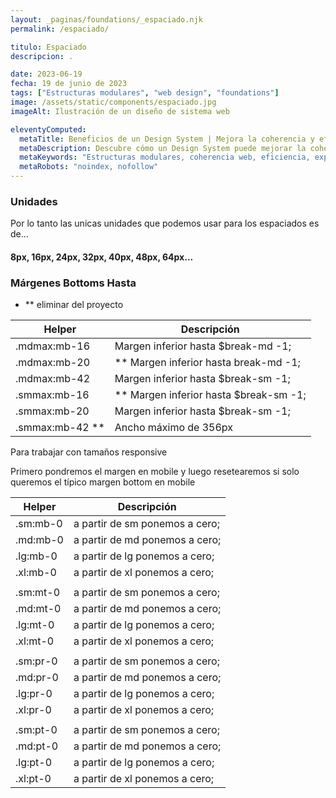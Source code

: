```yaml
---
layout: _paginas/foundations/_espaciado.njk
permalink: /espaciado/

titulo: Espaciado
descripcion: .

date: 2023-06-19
fecha: 19 de junio de 2023
tags: ["Estructuras modulares", "web design", "foundations"]
image: /assets/static/components/espaciado.jpg
imageAlt: Ilustración de un diseño de sistema web

eleventyComputed:
  metaTitle: Beneficios de un Design System | Mejora la coherencia y eficiencia de tu web
  metaDescription: Descubre cómo un Design System puede mejorar la coherencia y eficiencia de tu sitio web. Obtén más clics y mejora la experiencia de usuario. 💡 ¡Conoce los beneficios ahora!
  metaKeywords: "Estructuras modulares, coherencia web, eficiencia, experiencia de usuario"
  metaRobots: "noindex, nofollow"
---
```


### Unidades

Por lo tanto las unicas unidades que podemos usar para los espaciados es de...

#### 8px, 16px, 24px, 32px, 40px, 48px, 64px...

### Márgenes Bottoms Hasta

- \*\* eliminar del proyecto

| Helper            | Descripción                              |
| ----------------- | ---------------------------------------- |
| .mdmax:mb-16      | Margen inferior hasta $break-md -1;      |
| .mdmax:mb-20      | \*\* Margen inferior hasta break-md -1;  |
| .mdmax:mb-42      | Margen inferior hasta $break-sm -1;      |
| .smmax:mb-16      | \*\* Margen inferior hasta $break-sm -1; |
| .smmax:mb-20      | Margen inferior hasta $break-sm -1;      |
| .smmax:mb-42 \*\* | Ancho máximo de 356px                    |



Para trabajar con tamaños responsive

Primero pondremos el margen en mobile y luego resetearemos si solo queremos el típico margen bottom en mobile


| Helper            | Descripción                              |
| ----------------- | ---------------------------------------- |
| .sm:mb-0      | a partir de sm ponemos a cero;      |
| .md:mb-0     |  a partir de md ponemos a cero;   |
| .lg:mb-0     | a partir de lg ponemos a cero;     |
| .xl:mb-0     |  a partir de xl ponemos a cero;   |
|    |   |
| .sm:mt-0      | a partir de sm ponemos a cero;      |
| .md:mt-0     |  a partir de md ponemos a cero;   |
| .lg:mt-0     | a partir de lg ponemos a cero;     |
| .xl:mt-0     |  a partir de xl ponemos a cero;   |
|    |   |
| .sm:pr-0      | a partir de sm ponemos a cero;      |
| .md:pr-0     |  a partir de md ponemos a cero;   |
| .lg:pr-0     | a partir de lg ponemos a cero;     |
| .xl:pr-0     |  a partir de xl ponemos a cero;   |
|    |   |
| .sm:pt-0      | a partir de sm ponemos a cero;      |
| .md:pt-0     |  a partir de md ponemos a cero;   |
| .lg:pt-0     | a partir de lg ponemos a cero;     |
| .xl:pt-0     |  a partir de xl ponemos a cero;   |
